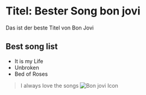 # Titel: Bester Song bon jovi
Das ist der beste Titel von Bon Jovi
## Best song list
* It is my Life
* Unbroken
* Bed of Roses







> I always love the songs
<img src="https://web.de/magazine/unterhaltung/thema/jon-bon-jovi"
     alt="Bon jovi Icon"/>
